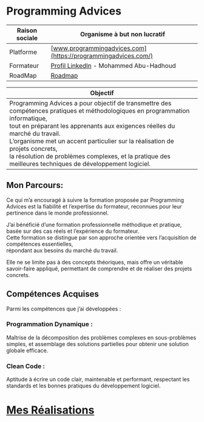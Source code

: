 

# Programming Advices


| Raison sociale | Organisme à but non lucratif  |
|----------------|-------------------------------|
| Platforme      | [www.programmingadvices.com](https://programmingadvices.com/) |
| Formateur      | [Profil LinkedIn](https://www.linkedin.com/in/abuhadhoud/) - Mohammed Abu-Hadhoud|
| RoadMap        | [Roadmap](https://programmingadvices.com/p/roadmap)|   


| Objectif|
|------------|
|Programming Advices a pour objectif de transmettre des compétences pratiques et méthodologiques en programmation informatique,<br>tout en préparant les apprenants aux exigences réelles du marché du travail.<br>L’organisme met un accent particulier sur la réalisation de projets concrets,<br>la résolution de problèmes complexes, et la pratique des meilleures techniques de développement logiciel.|  

## Mon Parcours:  
Ce qui m’a encouragé à suivre la formation proposée par Programming Advices est la fiabilité et l’expertise du formateur, reconnues pour leur pertinence dans le monde professionnel.  

J’ai bénéficié d’une formation professionnelle méthodique et pratique, basée sur des cas réels et l’expérience du formateur.  
 Cette formation se distingue par son approche orientée vers l’acquisition de compétences essentielles,  
  répondant aux besoins du marché du travail.  

Elle ne se limite pas à des concepts théoriques, mais offre un véritable savoir-faire appliqué, permettant de comprendre et de réaliser des projets concrets.  

## Compétences Acquises
Parmi les compétences que j’ai développées :  

### Programmation Dynamique :
Maîtrise de la décomposition des problèmes complexes en sous-problèmes simples, et assemblage des solutions partielles pour obtenir une solution globale efficace.  

### Clean Code :
Aptitude à écrire un code clair, maintenable et performant, respectant les standards et les bonnes pratiques du développement logiciel.  

# [Mes Réalisations](./Certificats_Programming_Advices_RoadMap.md)
